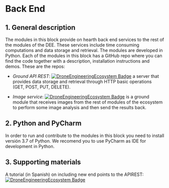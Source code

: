 # Back End
## 1. General description
The modules in this block provide on hearth back end services to the rest of the modules of the DEE. These services include time consuming computations and data storage and retrieval. The modules are developed in Python.
Each of the modules in this block has a GitHub repo where you can find the code together with a description, installation instructions and demos. These are the repos:

* *Ground API REST*:
[![DroneEngineeringEcosystem Badge](https://img.shields.io/badge/DEE-GroundAPIREST-brightgreen.svg)](https://github.com/dronsEETAC/GroundAPIREST) a server that provides data storage and retrieval through HTTP basic operations (GET, POST, PUT, DELETE).      

* *Image service*:
[![DroneEngineeringEcosystem Badge](https://img.shields.io/badge/DEE-ImageService-brightgreen.svg)](https://github.com/dronsEETAC/ImageService)  is a ground module that receives images from the rest of modules of the ecosystem to perform some image analysis and then send the results back.


## 2. Python and PyCharm
In order to run and contribute to the modules in this block you need to install versión 3.7 of Python. We recomend you to use PyCharm as IDE for development in Python.
## 3. Supporting materials
A tutorial (in Spanish) on including new end points to the APIREST:
[![DroneEngineeringEcosystem Badge](https://img.shields.io/badge/DEE-video_tutorial_APIREST-pink.svg)](https://www.youtube.com/playlist?list=PLyAtSQhMsD4o3VIWiQ7xYB9dx7f-C8Ju1)


